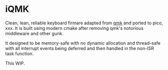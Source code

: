 # iQMK

Clean, lean, reliable keyboard firmare adapted from [qmk](https://github.com/qmk/qmk_firmware) and ported to pico, xxx. It is built using modern cmake after removing qmk's notorious middleware and other gunk.


It designed to be memory-safe with no dynamic allocation and thread-safe with all interrupt events being deferred and then handled in the non-ISR task function.

This WIP.

